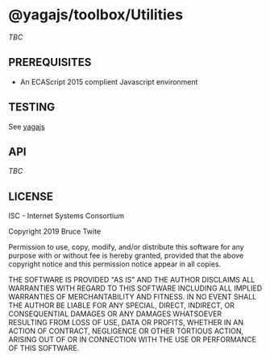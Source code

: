 # @yagajs/toolbox/Utilities

*TBC*

## PREREQUISITES

* An ECAScript 2015 complient Javascript environment

## TESTING

See [yagajs](https://github.com/btwite/yagajs/blob/master/README.md#TESTING)

## API

*TBC*

## LICENSE

ISC - Internet Systems Consortium

Copyright 2019 Bruce Twite

Permission to use, copy, modify, and/or distribute this software for any purpose with or without fee is hereby granted, provided that the above copyright notice and this permission notice appear in all copies.

THE SOFTWARE IS PROVIDED "AS IS" AND THE AUTHOR DISCLAIMS ALL WARRANTIES WITH REGARD TO THIS SOFTWARE INCLUDING ALL IMPLIED WARRANTIES OF MERCHANTABILITY AND FITNESS. IN NO EVENT SHALL THE AUTHOR BE LIABLE FOR ANY SPECIAL, DIRECT, INDIRECT, OR CONSEQUENTIAL DAMAGES OR ANY DAMAGES WHATSOEVER RESULTING FROM LOSS OF USE, DATA OR PROFITS, WHETHER IN AN ACTION OF CONTRACT, NEGLIGENCE OR OTHER TORTIOUS ACTION, ARISING OUT OF OR IN CONNECTION WITH THE USE OR PERFORMANCE OF THIS SOFTWARE.
